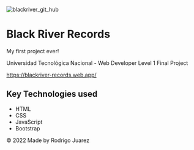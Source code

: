 ![blackriver_git_hub](https://user-images.githubusercontent.com/99626780/190246609-7e1e816f-447b-41f9-ba8c-d171de3f1af3.png)

# Black River Records

My first project ever!

Universidad Tecnológica Nacional - Web Developer Level 1 Final Project

https://blackriver-records.web.app/

## Key Technologies used
- HTML
- CSS
- JavaScript 
- Bootstrap

© 2022 Made by Rodrigo Juarez
